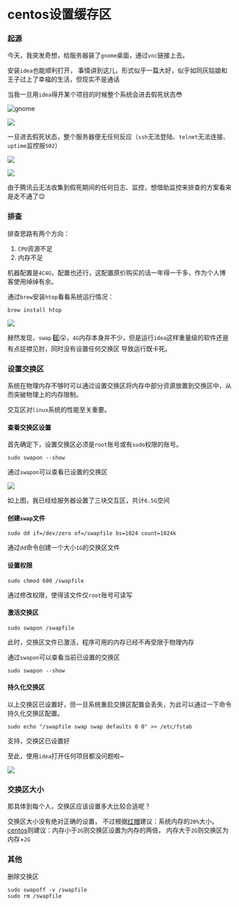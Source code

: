 # centos设置缓存区

### 起源

今天，我突发奇想，给服务器装了`gnome`桌面，通过`vnc`链接上去。

安装`idea`也能顺利打开，
事情讲到这儿，形式似乎一篇大好，似乎如同灰姑娘和王子过上了幸福的生活，但现实不是通话

当我一旦用`idea`得开某个项目的时候整个系统会进去假死状态😳

![gnome](https://2.z.wiki/autoupload/20221129/pQy8.1792X2176-image.png)

![](https://0.z.wiki/autoupload/20221129/duWx.1792X2176-image.png)

一旦进去假死状态，整个服务器便无任何反应（`ssh`无法登陆、`telnet`无法连接、`uptime`监控报`502`）

![](https://7.z.wiki/autoupload/20221129/fHkd.1060X1898-image.png)

![](https://1.z.wiki/autoupload/20221129/TeGc.1326X1338-image.png)

由于腾讯云无法收集到假死期间的任何日志、监控，想借助监控来排查的方案看来是走不通了😌

### 排查

排查思路有两个方向：

1. `CPU`资源不足
2. 内存不足

机器配置是`4C4G`，配置也还行，这配置原价购买的话一年得一千多，作为个人博客使用绰绰有余。

通过`brew`安装`htop`看看系统运行情况：

```shell
brew install htop
```

![](https://0.z.wiki/autoupload/20221129/vu7o.1990X2484-image.png)

赫然发现，`swap` 0️⃣😲，`4G`内存本身并不少，但是运行`idea`这样重量级的软件还是有点捉襟见肘，同时没有设置任何交换区
导致运行既卡死。

### 设置交换区

系统在物理内存不够时可以通过设置交换区将内存中部分资源放置到交换区中，从而突破物理上的内存限制。

交互区对`linux`系统的性能至关重要。

#### 查看交换区设置

首先确定下，设置交换区必须是`root`账号或有`sudo`权限的账号。

```shell
sudo swapon --show
```

通过`swapon`可以查看已设置的交换区

![](https://0.z.wiki/autoupload/20221129/Gmv4.630X1280-image.png)


如上图，我已经给服务器设置了三块交互区，共计`6.5G`空间

#### 创建`swap`文件

```shell
sudo dd if=/dev/zero of=/swapfile bs=1024 count=1024k
```

通过`dd`命令创建一个大小`1G`的交换区文件

#### 设置权限

```shell
sudo chmod 600 /swapfile
```

通过修改权限，使得该文件仅`root`账号可读写

#### 激活交换区

```shell
sudo swapon /swapfile
```

此时，交换区文件已激活，程序可用的内存已经不再受限于物理内存

通过`swapon`可以查看当前已设置的交换区

```shell
sudo swapon --show
```

#### 持久化交换区

以上交换区已设置好，但一旦系统重启交换区配置会丢失，为此可以通过一下命令持久化交换区配置。

```shell
sudo echo "/swapfile swap swap defaults 0 0" >> /etc/fstab
```

支持，交换区已设置好

至此，使用`idea`打开任何项目都没问题啦~

![](https://2.z.wiki/autoupload/20221129/hlwX.1792X2176-image.png)

### 交换区大小

那具体到每个人，交换区应该设置多大比较合适呢？

交换区大小没有绝对正确的设置，
不过根据[红帽](https://www.redhat.com/en/blog/do-we-really-need-swap-modern-systems)建议：系统内存的`20%`大小。
[centos](https://www.centos.org/docs/5/html/Deployment_Guide-en-US/ch-swapspace.html)则建议：内存小于`2G`则交换区设置为内存的两倍，
内存大于`2G`则交换区为内存+`2G`

### 其他

删除交换区

```shell
sudo swapoff -v /swapfile
sudo rm /swapfile
```

